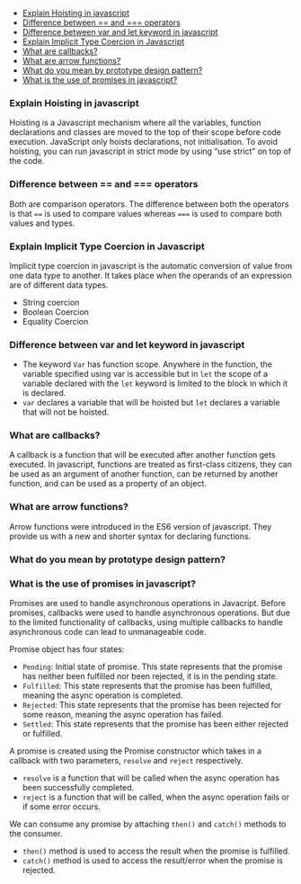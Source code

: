 - [Explain Hoisting in javascript](#explain-hoisting-in-javascript)
- [Difference between == and === operators](#difference-between--and--operators)
- [Difference between var and let keyword in javascript](#difference-between-var-and-let-keyword-in-javascript)
- [Explain Implicit Type Coercion in Javascript]()
- [What are callbacks?](#what-are-callbacks)
- [What are arrow functions?](#what-are-arrow-functions)
- [What do you mean by prototype design pattern?](#what-do-you-mean-by-prototype-design-pattern)
- [What is the use of promises in javascript?](#what-is-the-use-of-promises-in-javascript)

### Explain Hoisting in javascript
Hoisting is a Javascript mechanism where all the variables, function declarations and classes are moved to the top of their scope before code execution.
JavaScript only hoists declarations, not initialisation.
To avoid hoisting, you can run javascript in strict mode by using “use strict” on top of the code.

### Difference between == and === operators
Both are comparison operators. The difference between both the operators is that `==` is used to compare values whereas `===` is used to compare both values and types.

### Explain Implicit Type Coercion in Javascript
Implicit type coercion in javascript is the automatic conversion of value from one data type to another. It takes place when the operands of an expression are of different data types.
- String coercion
- Boolean Coercion
- Equality Coercion

### Difference between var and let keyword in javascript
- The keyword `Var` has function scope. Anywhere in the function, the variable specified using var is accessible but in `let` the scope of a variable declared with the `let` keyword is limited to the block in which it is declared. 
- `var` declares a variable that will be hoisted but `let` declares a variable that will not be hoisted.

### What are callbacks?
A callback is a function that will be executed after another function gets executed. In javascript, functions are treated as first-class citizens, they can be used as an argument of another function, can be returned by another function, and can be used as a property of an object.

### What are arrow functions?
Arrow functions were introduced in the ES6 version of javascript. They provide us with a new and shorter syntax for declaring functions.

### What do you mean by prototype design pattern?
### What is the use of promises in javascript?
Promises are used to handle asynchronous operations in Javacript. Before promises, callbacks were used to handle asynchronous operations. But due to the limited functionality of callbacks, using multiple callbacks to handle asynchronous code can lead to unmanageable code.

Promise object has four states:
- `Pending`: Initial state of promise. This state represents that the promise has neither been fulfilled nor been rejected, it is in the pending state.
- `Fulfilled`:  This state represents that the promise has been fulfilled, meaning the async operation is completed.
- `Rejected`: This state represents that the promise has been rejected for some reason, meaning the async operation has failed.
- `Settled`:  This state represents that the promise has been either rejected or fulfilled.

A promise is created using the Promise constructor which takes in a callback with two parameters, `resolve` and `reject` respectively.
- `resolve` is a function that will be called when the async operation has been successfully completed.
- `reject` is a function that will be called, when the async operation fails or if some error occurs.

We can consume any promise by attaching `then()` and `catch()` methods to the consumer.
- `then()` method is used to access the result when the promise is fulfilled.
- `catch()` method is used to access the result/error when the promise is rejected.

